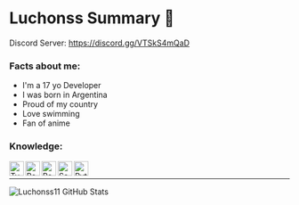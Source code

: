 # Luchonss Summary 📃

Discord Server: https://discord.gg/VTSkS4mQaD


### Facts about me:

- I'm a 17 yo Developer
- I was born in Argentina
- Proud of my country
- Love swimming 
- Fan of anime

### Knowledge:

<img align="left" alt="TypeScript" width="26px" src="https://sebastian-gomez.com/typescript.png" />
<img align="left" alt="React" width="26px" src="https://upload.wikimedia.org/wikipedia/commons/thumb/4/47/React.svg/1200px-React.svg.png" />
<img align="left" alt="Redux" width="26px" src="https://assets.stickpng.com/images/5848309bcef1014c0b5e4a9a.png" />
<img align="left" alt="Sass" width="26px" src="https://upload.wikimedia.org/wikipedia/commons/thumb/9/96/Sass_Logo_Color.svg/2560px-Sass_Logo_Color.svg.png" />
<img align="left" alt="Python" width="26px" src="https://drive.google.com/file/d/1q_BoCVu3lzaVPoGwvgN8iLhj6lzZOB-B/view?usp=sharing" />

<br />

---

<img align="left" alt="Luchonss11 GitHub Stats" src="https://github-readme-stats.codestackr.vercel.app/api?username=luchonss11&show_icons=true&hide_border=true" />

